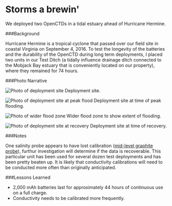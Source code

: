 Storms a brewin'
===================================

We deployed two OpenCTDs in a tidal estuary ahead of Hurricane Hermine. 

###Background

Hurricane Hermine is a tropical cyclone that passed over our field site in coastal Virginia on September 4, 2016. To test the longevity of the batteries and the durability of the OpenCTD during long term deployments, I placed two units in our Test Ditch (a tidally influence drainage ditch connected to the Mobjack Bay estuary that is conveniently located on our property), where they remained for 74 hours. 

###Photo Narrative

![Photo of deployment site](https://github.com/OceanographyforEveryone/OpenCTD/blob/master/Field_Trials/HermineDeployment_9-2016/Images/deployment.jpg)
Deployment site. 

![Photo of deployment site at peak flood](https://github.com/OceanographyforEveryone/OpenCTD/blob/master/Field_Trials/HermineDeployment_9-2016/Images/peakflood.jpg)
Deployment site at time of peak flooding.

![Photo of wider flood zone](https://github.com/OceanographyforEveryone/OpenCTD/blob/master/Field_Trials/HermineDeployment_9-2016/Images/peakflood2.jpg)
Wider flood zone to show extent of flooding.

![Photo of deployment site at recovery](https://github.com/OceanographyforEveryone/OpenCTD/blob/master/Field_Trials/HermineDeployment_9-2016/Images/recovery.jpg)
Deployment site at time of recovery. 

###Notes

One salinity probe appears to have lost calibration ([mid-level graphite probe](https://github.com/OceanographyforEveryone/OpenCTD/blob/master/Field_Trials/HermineDeployment_9-2016/RAW%20Data/Hermine_1_graphiteprobe.txt)), furthur investigation will determine if the data is recoverable. This particular unit has been used for several dozen test deployments and has been pretty beaten up. It is likely that conductivity calibrations will need to be conducted more often than originally anticipated. 

###Lessons Learned

* 2,000 mAh batteries last for approximately 44 hours of continuous use on a full charge.
* Conductivity needs to be calibrated more frequently. 

